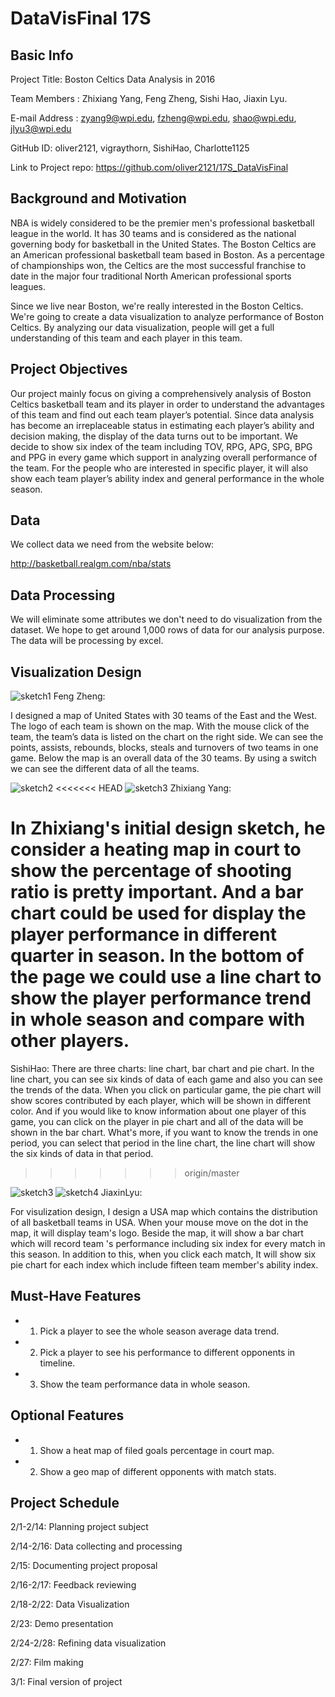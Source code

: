 
# DataVisFinal 17S

## Basic Info

Project Title: Boston Celtics Data Analysis in 2016

Team Members : Zhixiang Yang, Feng Zheng, Sishi Hao, Jiaxin Lyu.

E-mail Address : zyang9@wpi.edu, fzheng@wpi.edu, shao@wpi.edu, jlyu3@wpi.edu

GitHub ID: oliver2121, vigraythorn, SishiHao, Charlotte1125

Link to Project repo: https://github.com/oliver2121/17S_DataVisFinal

## Background and Motivation

NBA is widely considered to be the premier men's professional basketball league in the world. It has 30 teams and is considered as the national governing body for basketball in the United States. The Boston Celtics are an American professional basketball team based in Boston. As a percentage of championships won, the Celtics are the most successful franchise to date in the major four traditional North American professional sports leagues.

Since we live near Boston, we're really interested in the Boston Celtics. We're going to create a data visualization to analyze performance of Boston Celtics. By analyzing our data visualization, people will get a full understanding of this team and each player in this team.

## Project Objectives
Our project mainly focus on giving a comprehensively analysis of Boston Celtics basketball team and its player in order to understand the advantages of this team and find out each team player’s potential. Since data analysis has become an irreplaceable status in estimating each player’s ability and decision making, the display of the data turns out to be important. We decide to show six index of the team including TOV, RPG, APG, SPG, BPG and PPG in every game which support in analyzing overall performance of the team. For the people who are interested in specific player, it will also show each team player’s ability index and general performance in the whole season.

## Data

We collect data we need from the website below:

http://basketball.realgm.com/nba/stats

## Data Processing

We will eliminate some attributes we don't need to do visualization from the dataset. We hope to get around 1,000 rows of data for our analysis purpose. The data will be processing by excel.

## Visualization Design

![sketch1](img/1.jpeg)
Feng Zheng:

I designed a map of United States with 30 teams of the East and the West. The logo of each team is shown on the map. With the mouse click of the team, the team’s data is listed on the chart on the right side. We can see the points, assists, rebounds, blocks, steals and turnovers of two teams in one game. Below the map is an overall data of the 30 teams. By using a switch we can see the different data of all the teams.

![sketch2](img/2.jpg)
<<<<<<< HEAD
![sketch3](img/3.jpg)
Zhixiang Yang:

In Zhixiang's initial design sketch, he consider a heating map in court to show the percentage of shooting ratio is pretty important. And a bar chart could be used for display the player performance in different quarter in season. In the bottom of the page we could use a line chart to show the player performance trend in whole season and compare with other players.
=======
SishiHao:
There are three charts: line chart, bar chart and pie chart. In the line chart, you can see six kinds of data of each game and also you can see the trends of the data. When you click on particular game, the pie chart will show scores contributed by each player, which will be shown in different color. And if you would like to know information about one player of this game, you can click on the player in pie chart and all of the data will be shown in the bar chart. What's more, if you want to know the trends in one period, you can select that period in the line chart, the line chart will show the six kinds of data in that period.
>>>>>>> origin/master

![sketch3](img/3.jpg)
![sketch4](img/4.jpg)
JiaxinLyu:

For visulization design, I design a USA map which contains the distribution of all basketball teams in USA. When your mouse move on the dot in the map, it will display team's logo. Beside the map, it will show a bar chart which will record team 's performance including six index for every match in this season. In addition to this, when you click each match, It will show six pie chart for each index which include fifteen team member's ability index.

## Must-Have Features

- 1. Pick a player to see the whole season average data trend.
- 2. Pick a player to see his performance to different opponents in timeline.
- 3. Show  the team performance data in whole season.

## Optional Features

- 1. Show a heat map of filed goals percentage in court map.
- 2. Show a geo map of different opponents with match stats.

## Project Schedule

2/1-2/14: Planning project subject

2/14-2/16: Data collecting and processing

2/15: Documenting project proposal

2/16-2/17: Feedback reviewing

2/18-2/22: Data Visualization

2/23: Demo presentation

2/24-2/28: Refining data visualization

2/27: Film making

3/1: Final version of project

